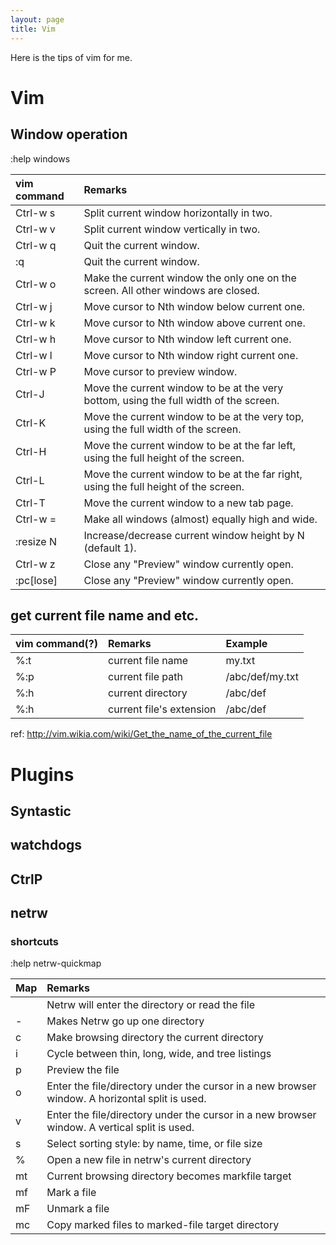 ```yaml
---
layout: page
title: Vim
---
```


Here is the tips of vim for me.

# Vim
## Window operation
:help windows

| vim command | Remarks                                                                               |
|:------------|:--------------------------------------------------------------------------------------|
| Ctrl-w s    | Split current window horizontally in two.                                             |
| Ctrl-w v    | Split current window vertically in two.                                               |
| Ctrl-w q    | Quit the current window.                                                              |
| :q          | Quit the current window.                                                              |
| Ctrl-w o    | Make the current window the only one on the screen.  All other windows are closed.    |
| Ctrl-w j    | Move cursor to Nth window below current one.                                          |
| Ctrl-w k    | Move cursor to Nth window above current one.                                          |
| Ctrl-w h    | Move cursor to Nth window left current one.                                           |
| Ctrl-w l    | Move cursor to Nth window right current one.                                          |
| Ctrl-w P    | Move cursor to preview window.                                                        |
| Ctrl-J      | Move the current window to be at the very bottom, using the full width of the screen. |
| Ctrl-K      | Move the current window to be at the very top, using the full width of the screen.    |
| Ctrl-H      | Move the current window to be at the far left, using the full height of the screen.   |
| Ctrl-L      | Move the current window to be at the far right, using the full height of the screen.  |
| Ctrl-T      | Move the current window to a new tab page.                                            |
| Ctrl-w =    | Make all windows (almost) equally high and wide.                                      |
| :resize N   | Increase/decrease current window height by N (default 1).                             |
| Ctrl-w z    | Close any "Preview" window currently open.                                            |
| :pc[lose]   | Close any "Preview" window currently open.                                            |

## get current file name and etc.
| vim command(?) | Remarks                    | Example          |
|:---------------|:---------------------------|:-----------------|
| %:t            | current file name          | my.txt           |
| %:p            | current file path          | /abc/def/my.txt  |
| %:h            | current directory          | /abc/def         |
| %:h            | current file's extension   | /abc/def         |

ref: http://vim.wikia.com/wiki/Get_the_name_of_the_current_file

# Plugins
## Syntastic
## watchdogs
## CtrlP
## netrw
### shortcuts
:help netrw-quickmap

| Map     | Remarks                                                                                         |
|:--------|:------------------------------------------------------------------------------------------------|
| <CR>    | Netrw will enter the directory or read the file                                                 |
| -       | Makes Netrw go up one directory                                                                 |
| c       | Make browsing directory the current directory                                                   |
| i       | Cycle between thin, long, wide, and tree listings                                               |
| p       | Preview the file                                                                                |
| o       | Enter the file/directory under the cursor in a new browser window. A horizontal split is used.  |
| v       | Enter the file/directory under the cursor in a new browser window. A vertical split is used.    |
| s       | Select sorting style: by name, time, or file size                                               |
| %       | Open a new file in netrw's current directory                                                    |
| mt      | Current browsing directory becomes markfile target                                              |
| mf      | Mark a file                                                                                     |
| mF      | Unmark a file                                                                                   |
| mc      | Copy marked files to marked-file target directory                                               |

